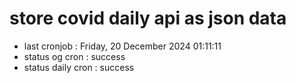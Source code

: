 # store covid daily api as json data

- last cronjob : Friday, 20 December 2024 01:11:11
- status og cron : success
- status daily cron : success
      
      
